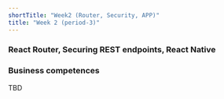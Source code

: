 ```yaml
---
shortTitle: "Week2 (Router, Security, APP)"
title: "Week 2 (period-3)"
---
```


### React Router, Securing REST endpoints, React Native

### Business competences
TBD

<!-- 
### Valuable Extra Material for this week -->

<!--BEGIN readings_#_guides ##-->
<!--END readings_#_guides ##-->